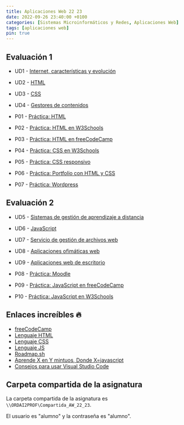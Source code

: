 ```yaml
---
title: Aplicaciones Web 22 23
date: 2022-09-26 23:40:00 +0100
categories: [Sistemas Microinformáticos y Redes, Aplicaciones Web]
tags: [aplicaciones web]
pin: true
---
```


## Evaluación 1

- UD1 - [Internet, características y evolución](/posts/internet-caracteristicas-evolucion/)
- UD2 - [HTML](/posts/html/)
- UD3 - [CSS](/posts/css/)
- UD4 - [Gestores de contenidos](/posts/gestores-contenido/)

- P01 - [Práctica: HTML](/posts/practica-html/)
- P02 - [Práctica: HTML en W3Schools](/posts/practica-html-w3schools/)
- P03 - [Práctica: HTML en freeCodeCamp](/posts/practica-html-freeCodeCamp/)
- P04 - [Práctica: CSS en W3Schools](/posts/practica-css-w3schools/)
- P05 - [Práctica: CSS responsivo](/posts/practica-css-responsivo/)
- P06 - [Práctica: Portfolio con HTML y CSS](/posts/practica-portfolio-html-css)
- P07 - [Práctica: Wordpress](/posts/practica-wordpress)

## Evaluación 2

- UD5 - [Sistemas de gestión de aprendizaje a distancia](/posts/sistemas-gestion-aprendizaje-distancia)
- UD6 - [JavaScript](/posts/javascript/)
- UD7 - [Servicio de gestión de archivos web](/posts/servicios-gestion-archivos-web)
- UD8 - [Aplicaciones ofimáticas web](/posts/aplicaciones-ofimaticas-web)
- UD9 - [Aplicaciones web de escritorio](/posts/aplicaciones-web-escritorio)

- P08 - [Práctica: Moodle](/posts/practica-moodle/)
- P09 - [Práctica: JavaScript en freeCodeCamp](/posts/practica-javascript-freeCodeCamp)
- P10 - [Práctica: JavaScript en W3Schools](/posts/practica-javascript-w3schools)

## Enlaces increíbles 🔥

- [freeCodeCamp](https://www.freecodecamp.org/)
- [Lenguaje HTML](https://lenguajehtml.com/)
- [Lenguaje CSS](https://lenguajecss.com/)
- [Lenguaje JS](https://lenguajejs.com/)
- [Roadmap.sh](https://roadmap.sh/frontend)
- [Aprende X en Y mintuos, Donde X=javascript](https://learnxinyminutes.com/docs/es-es/javascript-es/)
- [Consejos para usar Visual Studio Code](/posts/atajos-de-teclado/#visual-studio-code)

## Carpeta compartida de la asignatura

La carpeta compartida de la asignatura es `\\ORDAI2PROF\Compartida_AW_22_23`.

El usuario es "alumno" y la contraseña es "alumno".
